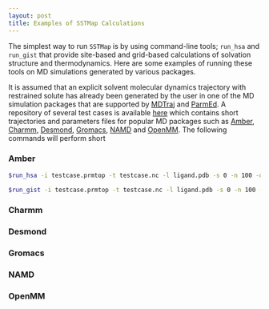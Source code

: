 ```yaml
---
layout: post
title: Examples of SSTMap Calculations
---
```


The simplest way to run `SSTMap` is by using command-line tools; `run_hsa` and `run_gist` that provide site-based and grid-based calculations of solvation structure and thermodynamics. Here are some examples of running these tools on MD simulations generated by various packages. 

<!--more-->
It is assumed that an explicit solvent molecular dynamics trajectory with restrained solute has already been generated by the user in one of the MD simulation packages that are supported by [MDTraj](https://mdtraj.org) and [ParmEd](http://parmed.github.io/ParmEd/html/index.html). A repository of several test cases is available [here](https://github.com/KurtzmanLab/sstmap_test_suite) which contains short trajectories and parameters files for popular MD packages such as [Amber](http://ambermd.org/), [Charmm](https://www.charmm.org), [Desmond](https://www.deshawresearch.com/resources_desmond.html), [Gromacs](http://www.gromacs.org/), [NAMD](http://www.ks.uiuc.edu/Research/namd/) and [OpenMM](http://openmm.org/). The following commands will perform short 
### Amber
```bash
$run_hsa -i testcase.prmtop -t testcase.nc -l ligand.pdb -s 0 -n 100 -o "testcase"

$run_gist -i testcase.prmtop -t testcase.nc -l ligand.pdb -s 0 -n 100 -d 20.0 20.0 20.0 -o "testcase"

```
### Charmm

### Desmond

### Gromacs

### NAMD

### OpenMM



<!--more-->

